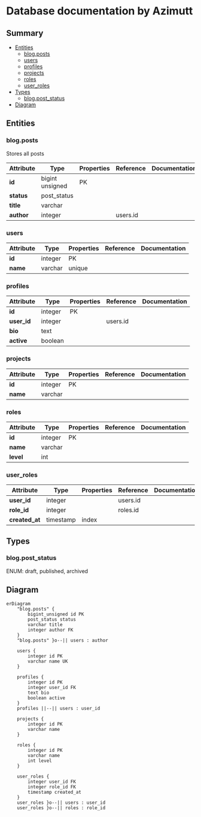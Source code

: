 # Database documentation by Azimutt

## Summary

- [Entities](#entities)
  - [blog.posts](#blogposts)
  - [users](#users)
  - [profiles](#profiles)
  - [projects](#projects)
  - [roles](#roles)
  - [user_roles](#user_roles)
- [Types](#types)
  - [blog.post_status](#blogpost_status)
- [Diagram](#diagram)

## Entities

### blog.posts

Stores all posts

| Attribute  | Type            | Properties | Reference | Documentation |
|------------|-----------------|------------|-----------|---------------|
| **id**     | bigint unsigned | PK         |           |               |
| **status** | post_status     |            |           |               |
| **title**  | varchar         |            |           |               |
| **author** | integer         |            | users.id  |               |

### users

| Attribute | Type    | Properties | Reference | Documentation |
|-----------|---------|------------|-----------|---------------|
| **id**    | integer | PK         |           |               |
| **name**  | varchar | unique     |           |               |

### profiles

| Attribute   | Type    | Properties | Reference | Documentation |
|-------------|---------|------------|-----------|---------------|
| **id**      | integer | PK         |           |               |
| **user_id** | integer |            | users.id  |               |
| **bio**     | text    |            |           |               |
| **active**  | boolean |            |           |               |

### projects

| Attribute | Type    | Properties | Reference | Documentation |
|-----------|---------|------------|-----------|---------------|
| **id**    | integer | PK         |           |               |
| **name**  | varchar |            |           |               |

### roles

| Attribute | Type    | Properties | Reference | Documentation |
|-----------|---------|------------|-----------|---------------|
| **id**    | integer | PK         |           |               |
| **name**  | varchar |            |           |               |
| **level** | int     |            |           |               |

### user_roles

| Attribute      | Type      | Properties | Reference | Documentation |
|----------------|-----------|------------|-----------|---------------|
| **user_id**    | integer   |            | users.id  |               |
| **role_id**    | integer   |            | roles.id  |               |
| **created_at** | timestamp | index      |           |               |

## Types

### blog.post_status

ENUM: draft, published, archived

## Diagram

```mermaid
erDiagram
    "blog.posts" {
        bigint_unsigned id PK
        post_status status
        varchar title
        integer author FK
    }
    "blog.posts" }o--|| users : author

    users {
        integer id PK
        varchar name UK
    }

    profiles {
        integer id PK
        integer user_id FK
        text bio
        boolean active
    }
    profiles ||--|| users : user_id

    projects {
        integer id PK
        varchar name
    }

    roles {
        integer id PK
        varchar name
        int level
    }

    user_roles {
        integer user_id FK
        integer role_id FK
        timestamp created_at
    }
    user_roles }o--|| users : user_id
    user_roles }o--|| roles : role_id
```
